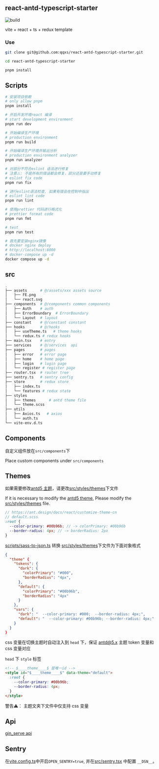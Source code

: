 ## react-antd-typescript-starter

![build](https://github.com/qqxs/react-antd-typescript-starter/workflows/build/badge.svg)

vite + react + ts + redux template

### Use

```sh
git clone git@github.com:qqxs/react-antd-typescript-starter.git

cd react-antd-typescript-starter

pnpm install
```

## Scripts

```sh
# 安装项目依赖
# only allow pnpm
pnpm install

# 开启开发环境react 编译
# start development environment
pnpm run dev

# 开始编译生产环境
# production environment
pnpm run build

# 开始编译生产环境并输出分析
# production environment analyzer
pnpm run analyzer

# 对部分不符合eslint 语法进行修复
# 注意⚠️: 不是所有的错误都会修复，部分还是要手动修复
# eslint fix code
pnpm run fix

# 进行eslint语法检查, 如果有错会在控制中指出
# eslint lint code
pnpm run lint

# 使用prettier 代码进行格式化
# prettier format code
pnpm run fmt

# test
pnpm run test

# 首先要安装nginx镜像
# docker nginx deploy
# http://localhost:8000
# docker-compose up -d
docker compose up -d
```

## src

```bash
.
├── assets      # @/assets/xxx assets source
│   ├── FE.png
│   └── react.svg
├── components  # @/components common components
│   ├── Auth    # auth
│   ├── ErrorBoundary  # ErrorBoundary
│   └── Layout  # layout
├── constant    # @/constant constant
├── hooks       # @/hooks
│   ├── useTheme.ts   # theme hooks
│   └── redux.ts # redux hooks
├── main.tsx    # entry
├── services    # @/services  api
├── pages       # pages
│   ├── error   # error page
│   ├── home    # home page
│   ├── login   # login page
│   └── register # register page
├── router.tsx  # router tree
├── sentry.ts   # sentry config
├── store       # redux store
│   ├── index.ts
│   └── features # redux state
├── styles
│   ├── themes      # antd theme file
│   └── theme.scss
├── utils
│   ├── Axios.ts   # axios
│   └── auth.ts
└── vite-env.d.ts
```

## Components

自定义组件放在`src/components`下

Place custom components under `src/components`

## Themes

如果需要修改[antd5 主题](https://ant.design/docs/react/customize-theme-cn)，请更改[src/styles/themes](./src/styles/themes)下文件

If it is necessary to modify the [antd5 theme](https://ant.design/docs/react/customize-theme-cn), Please modify the [src/styles/themes](./src/styles/themes) file.

```scss
// https://ant.design/docs/react/customize-theme-cn
// default.scss
:root {
  --color-primary: #00b96b; // -> colorPrimary: #00b96b
  --border-radius: 4px; // -> borderRadius: 2px
}
```

[scripts/sass-to-json.ts](./scripts/sass-to-json.ts) 转换 [src/styles/themes](./src/styles/themes)下文件为下面对象格式

```json
{
  "theme" {
    "tokens": {
      "dark": {
        "colorPrimary": "#000",
        "borderRadius": "4px",
      },
      "default": {
        "colorPrimary": "#00b96b",
        "borderRadius": "4px"
      }
    },
    "vars": {
      "dark": "  --color-primary: #000;  --border-radius: 4px;",
      "default": "  --color-primary: #00b96b; --border-radius: 4px;"
    }
  }
}
```

css 变量在切换主题时自动注入到 `head` 下，保证 antd@5.x 主题 token 变量和css 变量对应

`head` 下 `style` 标签

```html
<!-- $____theme____$ 是唯一id -->
<style id="$____theme____$" data-theme="default">
  :root {
    --color-primary: #00b96b;
    --border-radius: 4px;
  }
</style>
```

警告⚠️： 主题文夹下文件中仅支持 css 变量

<!-- 如果使用`less`, 请安装 [less-vars-to-js](https://www.npmjs.com/package/less-vars-to-js) 按照下面 👇 代码自行调试。

If using `less`, please install [less-vars-to-js](https://www.npmjs.com/package/less-vars-to-js) According to the following 👇 Code self debugging.

````ts
import lessToJs from 'less-vars-to-js';
import { lowerCamel } from '@skax/camel';
import fs from 'fs';

/**
 * less 变量转成 json 格式 (更改 antd 主题样式更新需要重启)
 * Convert the less variable to JSON format
 *
 * @example
 *
 * ```less
 *   $color-primary: #00b96b;
 *   $border-radius: 2px;
 * ```
 *
 * ```js
 * lessVar2JSON()  //  -> {"colorPrimary": "#00b96b", "borderRadius": "2px"}
 * ```
 *
 * @returns {Object}
 */
function lessVar2JSON() {
  // Read the less file in as string
  const paletteLess = fs.readFileSync('./src/styles/antd-theme.less', 'utf-8');
  // Pass in file contents
  const palette = lessToJs(paletteLess, {
    resolveVariables: true,
    stripPrefix: true,
  });

  return Object.keys(palette).reduce((pre, cur) => {
    pre[lowerCamel(cur, '-')] = palette[cur];
    return pre;
  }, {});
}
export default lessVar2JSON;
```` -->

## Api

[gin_serve api](https://github.com/freeshineit/gin_serve)

## Sentry

在[vite.config.ts](./vite.config.ts)中开启`OPEN_SENTRY=true`, 并在[src/sentry.tsx](./src/sentry.ts) 中配置 `__DSN__`。
